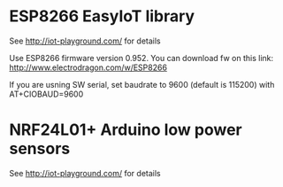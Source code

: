 ESP8266 EasyIoT library
=======
See http://iot-playground.com/ for details 

Use ESP8266 firmware version 0.952. You can download fw on this link:
http://www.electrodragon.com/w/ESP8266

If you are usning SW serial, set baudrate to 9600 (default is 115200) with AT+CIOBAUD=9600



NRF24L01+ Arduino low power sensors
=======
See http://iot-playground.com/ for details 
